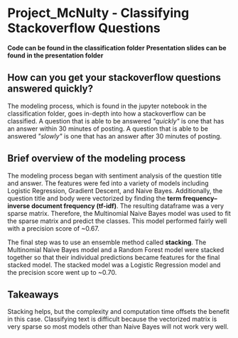# Project_McNulty - Classifying Stackoverflow Questions

**Code can be found in the classification folder**
**Presentation slides can be found in the presentation folder**

## How can you get your stackoverflow questions answered quickly?
The modeling process, which is found in the jupyter notebook in the classification folder, goes in-depth into how a stackoverflow can be classified.  A question that is able to be answered _"quickly"_ is one that has an answer within 30 minutes of posting.  A question that is able to be answered _"slowly"_ is one that has an answer after 30 minutes of posting.

## Brief overview of the modeling process
The modeling process began with sentiment analysis of the question title and answer.  The features were fed into a variety of models including Logistic Regression, Gradient Descent, and Naive Bayes.  Additionally, the question title and body were vectorized by finding the **term frequency–inverse document frequency (tf-idf)**.  The resulting dataframe was a very sparse matrix. Therefore, the Multinomial Naive Bayes model was used to fit the sparse matrix and predict the classes.  This model performed fairly well with a precision score of ~0.67. 

The final step was to use an ensemble method called **stacking**.  The Multinomial Naive Bayes model and a Random Forest model were stacked together so that their individual predictions became features for the final stacked model.  The stacked model was a Logistic Regression model and the precision score went up to ~0.70.  

## Takeaways
Stacking helps, but the complexity and computation time offsets the benefit in this case. Classifying text is difficult because the vectorized matrix is very sparse so most models other than Naive Bayes will not work very well.
